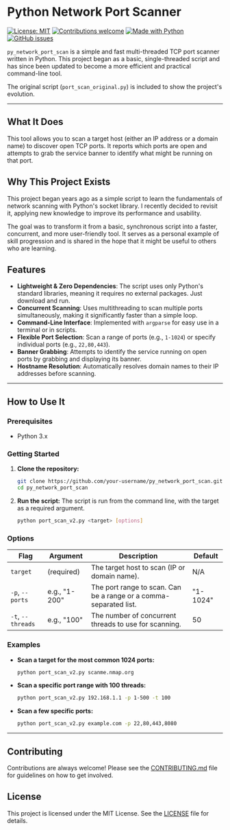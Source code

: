 # Python Network Port Scanner
[![License: MIT](https://img.shields.io/badge/License-MIT-yellow.svg)](https://opensource.org/licenses/MIT) 
[![Contributions welcome](https://img.shields.io/badge/contributions-welcome-brightgreen.svg)](/CONTRIBUTING.md) 
[![Made with Python](https://img.shields.io/badge/Made%20with-Python-1f425f.svg)](https://www.python.org/) 
[![GitHub issues](https://img.shields.io/github/issues/your-username/py_network_port_scan)](https://github.com/KnowOneActual/py_network_port_scan/issues)


`py_network_port_scan` is a simple and fast multi-threaded TCP port scanner written in Python. This project began as a basic, single-threaded script and has since been updated to become a more efficient and practical command-line tool.

The original script (`port_scan_original.py`) is included to show the project's evolution.

-----

## What It Does

This tool allows you to scan a target host (either an IP address or a domain name) to discover open TCP ports. It reports which ports are open and attempts to grab the service banner to identify what might be running on that port.

## Why This Project Exists

This project began years ago as a simple script to learn the fundamentals of network scanning with Python's socket library. I recently decided to revisit it, applying new knowledge to improve its performance and usability.

The goal was to transform it from a basic, synchronous script into a faster, concurrent, and more user-friendly tool. It serves as a personal example of skill progression and is shared in the hope that it might be useful to others who are learning.

## Features

  * **Lightweight & Zero Dependencies**: The script uses only Python's standard libraries, meaning it requires no external packages. Just download and run.
  * **Concurrent Scanning**: Uses multithreading to scan multiple ports simultaneously, making it significantly faster than a simple loop.
  * **Command-Line Interface**: Implemented with `argparse` for easy use in a terminal or in scripts.
  * **Flexible Port Selection**: Scan a range of ports (e.g., `1-1024`) or specify individual ports (e.g., `22,80,443`).
  * **Banner Grabbing**: Attempts to identify the service running on open ports by grabbing and displaying its banner.
  * **Hostname Resolution**: Automatically resolves domain names to their IP addresses before scanning.

-----

## How to Use It

### Prerequisites

  * Python 3.x

### Getting Started

1.  **Clone the repository:**

    ```bash
    git clone https://github.com/your-username/py_network_port_scan.git
    cd py_network_port_scan
    ```

2.  **Run the script:**
    The script is run from the command line, with the target as a required argument.

    ```bash
    python port_scan_v2.py <target> [options]
    ```

### Options

| Flag          | Argument          | Description                                           | Default   |
|---------------|-------------------|-------------------------------------------------------|-----------|
| `target`      | (required)        | The target host to scan (IP or domain name).          | N/A       |
| `-p`, `--ports` | e.g., "1-200"     | The port range to scan. Can be a range or a comma-separated list. | "1-1024"  |
| `-t`, `--threads` | e.g., "100"       | The number of concurrent threads to use for scanning. | 50        |

### Examples

  * **Scan a target for the most common 1024 ports:**

    ```bash
    python port_scan_v2.py scanme.nmap.org
    ```

  * **Scan a specific port range with 100 threads:**

    ```bash
    python port_scan_v2.py 192.168.1.1 -p 1-500 -t 100
    ```

  * **Scan a few specific ports:**

    ```bash
    python port_scan_v2.py example.com -p 22,80,443,8080
    ```

-----

## Contributing

Contributions are always welcome\! Please see the [CONTRIBUTING.md](https://www.google.com/search?q=CONTRIBUTING.md) file for guidelines on how to get involved.

## License

This project is licensed under the MIT License. See the [LICENSE](https://www.google.com/search?q=LICENSE) file for details.
